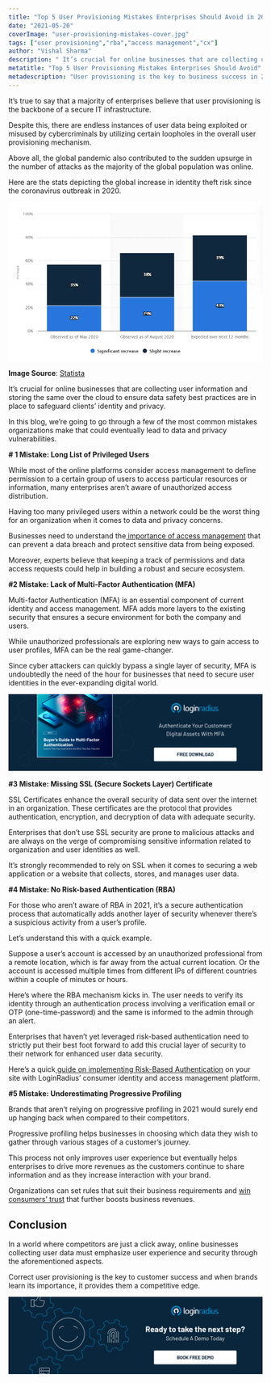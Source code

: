 ```yaml
---
title: "Top 5 User Provisioning Mistakes Enterprises Should Avoid in 2021"
date: "2021-05-20"
coverImage: "user-provisioning-mistakes-cover.jpg"
tags: ["user provisioning","rba","access management","cx"]
author: "Vishal Sharma"
description: " It’s crucial for online businesses that are collecting user information and storing the same over the cloud to ensure data safety best practices are in place to safeguard clients’ identity and privacy. This insightful read lists some of the common mistakes that enterprises must avoid in 2021 and beyond."
metatitle: "Top 5 User Provisioning Mistakes Enterprises Should Avoid"
metadescription: "User provisioning is the key to business success in 2021. Here’s the list of common user provisioning mistakes that businesses should strictly avoid."
---
```


It’s true to say that a majority of enterprises believe that user provisioning is the backbone of a secure IT infrastructure.

Despite this, there are endless instances of user data being exploited or misused by cybercriminals by utilizing certain loopholes in the overall user provisioning mechanism.

Above all, the global pandemic also contributed to the sudden upsurge in the number of attacks as the majority of the global population was online.

Here are the stats depicting the global increase in identity theft risk since the coronavirus outbreak in 2020.

![Image-Stat](Image-Stat.PNG)


**Image Source**: [Statista](https://www.statista.com/statistics/1175657/increase-identity-theft-coronavirus-outbreak/)

It’s crucial for online businesses that are collecting user information and storing the same over the cloud to ensure data safety best practices are in place to safeguard clients’ identity and privacy.

In this blog, we’re going to go through a few of the most common mistakes organizations make that could eventually lead to data and privacy vulnerabilities.

**# 1 Mistake: Long List of Privileged Users**

While most of the online platforms consider access management to define permission to a certain group of users to access particular resources or information, many enterprises aren’t aware of unauthorized access distribution.  

Having too many privileged users within a network could be the worst thing for an organization when it comes to data and privacy concerns.

Businesses need to understand the[ importance of access management](https://www.loginradius.com/blog/identity/2021/01/what-is-iam/) that can prevent a data breach and protect sensitive data from being exposed.

Moreover, experts believe that keeping a track of permissions and data access requests could help in building a robust and secure ecosystem.  

**#2 Mistake: Lack of Multi-Factor Authentication (MFA)**

Multi-factor Authentication (MFA) is an essential component of current identity and access management. MFA adds more layers to the existing security that ensures a secure environment for both the company and users.

While unauthorized professionals are exploring new ways to gain access to user profiles, MFA can be the real game-changer.

Since cyber attackers can quickly bypass a single layer of security, MFA is undoubtedly the need of the hour for businesses that need to secure user identities in the ever-expanding digital world.

[![EB-GD-to-MFA](EB-GD-to-MFA.png)](https://www.loginradius.com/resource/ebook/buyers-guide-to-multi-factor-authentication/)


**#3 Mistake: Missing SSL (Secure Sockets Layer) Certificate**

SSL Certificates enhance the overall security of data sent over the internet in an organization. These certificates are the protocol that provides authentication, encryption, and decryption of data with adequate security.

Enterprises that don’t use SSL security are prone to malicious attacks and are always on the verge of compromising sensitive information related to organization and user identities as well.

It’s strongly recommended to rely on SSL when it comes to securing a web application or a website that collects, stores, and manages user data.

**#4 Mistake: No Risk-based Authentication (RBA)**

For those who aren’t aware of RBA in 2021, it’s a secure authentication process that automatically adds another layer of security whenever there’s a suspicious activity from a user’s profile.

Let’s understand this with a quick example.

Suppose a user’s account is accessed by an unauthorized professional from a remote location, which is far away from the actual current location. Or the account is accessed multiple times from different IPs of different countries within a couple of minutes or hours.

Here’s where the RBA mechanism kicks in. The user needs to verify its identity through an authentication process involving a verification email or OTP (one-time-password) and the same is informed to the admin through an alert.

Enterprises that haven’t yet leveraged risk-based authentication need to strictly put their best foot forward to add this crucial layer of security to their network for enhanced user data security.

Here’s a quick[ guide on implementing Risk-Based Authentication](https://www.loginradius.com/docs/api/v2/admin-console/platform-security/risk-based-auth/) on your site with LoginRadius’ consumer identity and access management platform.

**#5 Mistake: Underestimating Progressive Profiling**

Brands that aren’t relying on progressive profiling in 2021 would surely end up hanging back when compared to their competitors.

Progressive profiling helps businesses in choosing which data they wish to gather through various stages of a customer’s journey.

This process not only improves user experience but eventually helps enterprises to drive more revenues as the customers continue to share information and as they increase interaction with your brand.

Organizations can set rules that suit their business requirements and [win consumers’ trust](https://www.loginradius.com/blog/identity/2019/10/digital-identity-management/) that further boosts business revenues.

## Conclusion

In a world where competitors are just a click away, online businesses collecting user data must emphasize user experience and security through the aforementioned aspects.

Correct user provisioning is the key to customer success and when brands learn its importance, it provides them a competitive edge.

[![LoginRadius Book a Demo](../../assets/book-a-demo-loginradius.png)](https://www.loginradius.com/book-a-demo/)
